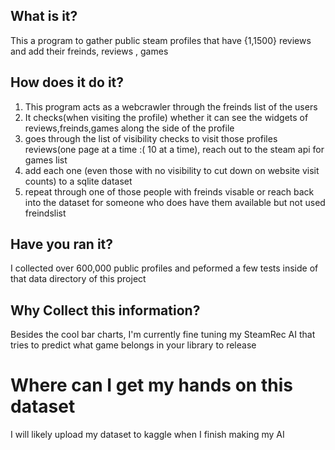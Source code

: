 ## What is it?
This a program to gather public steam profiles that have {1,1500} reviews and add their freinds, reviews , games

## How does it do it?
1. This program acts as a webcrawler through the freinds list of the users
2. It checks(when visiting the profile) whether it can see the widgets of reviews,freinds,games along the side of the profile
3. goes through the list of visibility checks to visit those profiles reviews(one page at a time :( 10 at a time), reach out to the steam api for games list
4. add each one (even those with no visibility to cut down on website visit counts) to a sqlite dataset
5. repeat through one of those people with freinds visable or reach back into the dataset for someone who does have them available but not used freindslist
   
## Have you ran it?
I collected over 600,000 public profiles and peformed a few tests inside of that data directory of this project

## Why Collect this information?
Besides the cool bar charts, I'm currently fine tuning my SteamRec AI that tries to predict what game belongs in your library to release

# Where can I get my hands on this dataset
I will likely upload my dataset to kaggle when I finish making my AI
